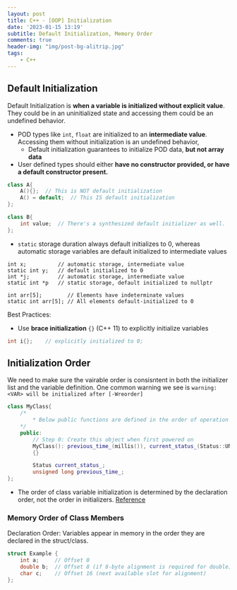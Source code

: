 ```yaml
---
layout: post
title: C++ - [OOP] Initialization
date: '2023-01-15 13:19'
subtitle: Default Initialization, Memory Order
comments: true
header-img: "img/post-bg-alitrip.jpg"
tags:
    - C++
---
```


## Default Initialization

Default Initialization is **when a variable is initialized without explicit value**. They could be in an uninitialized state and accessing them could be an undefined behavior.

- POD types like `int`, `float` are initialized to an **intermediate value**. Accessing them without initialization is an undefined behavior,
    - Default initialization guarantees to initialize POD data, **but not array data**
- User defined types should either **have no constructor provided, or have a default constructor present.**

```cpp
class A{
    A(){};  // This is NOT default initialization
    A() = default;  // This IS default initialization
};

class B{
    int value;  // There's a synthesized default initializer as well.
};
```

- `static` storage duration always default initializes to 0, whereas automatic storage variables are default initialized to intermediate values

```
int x;          // automatic storage, intermediate value
static int y;   // default initialized to 0
int *j;         // automatic storage, intermediate value
static int *p   // static storage, default initialized to nullptr

int arr[5];        // Elements have indeterminate values
static int arr[5]; // All elements default-initialized to 0
```

Best Practices:

- Use **brace initialization** `{}` (C++ 11) to explicitly initialize variables

```cpp
int i{};    // explicitly initialized to 0;
```

## Initialization Order

We need to make sure the vairable order is consisntent in both the initializer list and the variable definition. One common warning we see is `warning: <VAR> will be initialized after [-Wreorder]`

```cpp
class MyClass{
    /*
        * Below public functions are defined in the order of operation
    */
    public:
        // Step 0: Create this object when first powered on
        MyClass(): previous_time_(millis()), current_status_(Status::UNINITIALIZED)
        {}

        Status current_status_;
        unsigned long previous_time_;
};
```

- The order of class variable initialization is determined by the declaration order, not the order in initializers. [Reference](https://wiki.sei.cmu.edu/confluence/display/cplusplus/OOP53-CPP.+Write+constructor+member+initializers+in+the+canonical+order)

### Memory Order of Class Members

Declaration Order: Variables appear in memory in the order they are declared in the struct/class.

```cpp
struct Example {
    int a;     // Offset 0
    double b;  // Offset 8 (if 8-byte alignment is required for double)
    char c;    // Offset 16 (next available slot for alignment)
};
```
